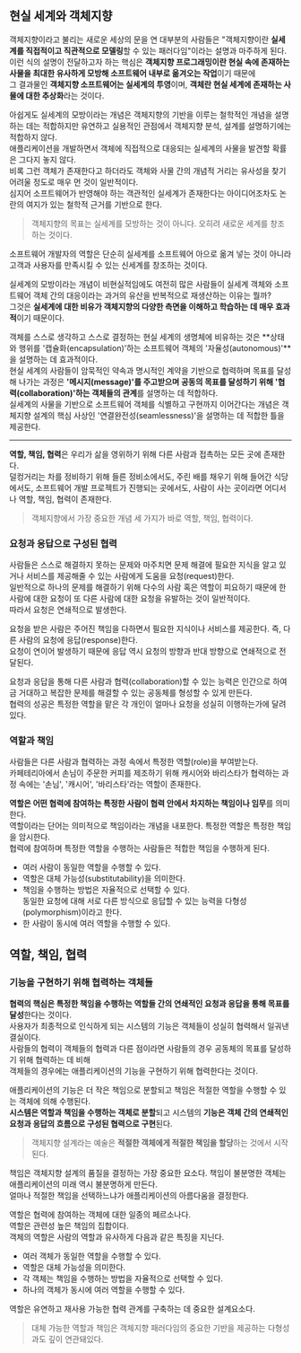 ## 현실 세계와 객체지향

객체지향이라고 불리는 새로운 세상의 문을 연 대부분의 사람들은 "객체지향이란 **실세계를 직접적이고 직관적으로 모델링**할 수 있는 패러다임"이라는 설명과 마주하게 된다.  
이런 식의 설명이 전달하고자 하는 핵심은 **객체지향 프로그래밍이란 현실 속에 존재하는 사물을 최대한 유사하게 모방해 소프트웨어 내부로 옮겨오는 작업**이기 때문에  
그 결과물인 **객체지향 소프트웨어는 실세계의 투영**이며, **객체란 현실 세계에 존재하는 사물에 대한 추상화**라는 것이다.

아쉽게도 실세계의 모방이라는 개념은 객체지향의 기반을 이루는 철학적인 개념을 설명하는 데는 적합하지만 유연하고 실용적인 관점에서 객체지향 분석, 설계를 설명하기에는 적합하지 않다.  
애플리케이션을 개발하면서 객체에 직접적으로 대응되는 실세계의 사물을 발견할 확률은 그다지 놓지 않다.  
비록 그런 객체가 존재한다고 하더라도 객체와 사물 간의 개념적 거리는 유사성을 찾기 어려울 정도로 매우 먼 것이 일반적이다.  
심지어 소프트웨어가 반영해야 하는 객관적인 실세계가 존재한다는 아이디어조차도 논란의 여지가 있는 철학적 근거를 기반으로 한다.

> 객체지향의 목표는 실세계를 모방하는 것이 아니다. 오히려 새로운 세계를 창조하는 것이다.

소프트웨어 개발자의 역할은 단순히 실세계를 소프트웨어 아으로 옮겨 넣는 것이 아니라 고객과 사용자를 만족시킬 수 있는 신세계를 창조하는 것이다.

실세계의 모방이라는 개념이 비현실적임에도 여전히 많은 사람들이 실세계 객체와 소프트웨어 객체 간의 대응이라는 과거의 유산을 반복적으로 재생산하는 이유는 뭘까?  
그것은 **실세계에 대한 비유가 객체지향의 다양한 측면을 이해하고 학습하는 데 매우 효과적**이기 때문이다.

객체를 스스로 생각하고 스스로 결정하는 현실 세계의 생명체에 비유하는 것은 **상태와 행위를 '캡슐화(encapsulation)'하는 소프트웨어 객체의 '자율성(autonomous)'**을 설명하는 데 효과적이다.  
현실 세계의 사람들이 암묵적인 약속과 명시적인 계약을 기반으로 협력하며 목표를 달성해 나가는 과정은 **'메시지(message)'를 주고받으며 공동의 목표를 달성하기 위해 '협력(collaboration)'하는 객체들의 관계**를 설명하는 데 적합하다.  
실세계의 사물을 기반으로 소프트웨어 객체를 식별하고 구현까지 이어간다는 개념은 객체지향 설계의 핵심 사상인 '연결완전성(seamlessness)'을 설명하는 데 적합한 틀을 제공한다.

---

**역할, 책임, 협력**은 우리가 삶을 영위하기 위해 다른 사람과 접촉하는 모든 곳에 존재한다.  
덜컹거리는 차를 정비하기 위해 들른 정비소에서도, 주린 배를 채우기 위해 들어간 식당에서도, 소프트웨어 개발 프로젝트가 진행되는 곳에서도, 사람이 사는 곳이라면 어디서나 역할, 책임, 협력이 존재한다.

> 객체지향에서 가장 중요한 개념 세 가지가 바로 역할, 책임, 협력이다.

### 요청과 응답으로 구성된 협력

사람들은 스스로 해결하지 못하는 문제와 마주치면 문제 해결에 필요한 지식을 알고 있거나 서비스를 제공해줄 수 있는 사람에게 도움을 요청(request)한다.  
일반적으로 하나의 문제를 해결하기 위해 다수의 사람 혹은 역할이 피요하기 때문에 한 사람에 대한 요청이 또 다른 사람에 대한 요청을 유발하는 것이 일반적이다.  
따라서 요청은 연쇄적으로 발생한다.

요청을 받은 사람은 주어진 책임을 다하면서 필요한 지식이나 서비스를 제공한다. 즉, 다른 사람의 요청에 응답(response)한다.  
요청이 연이어 발생하기 때문에 응답 역시 요청의 방향과 반대 방향으로 연쇄적으로 전달된다.

요청과 응답을 통해 다른 사람과 협력(collaboration)할 수 있는 능력은 인간으로 하여금 거대하고 복잡한 문제를 해결할 수 있는 공동체를 형성할 수 있게 만든다.  
협력의 성공은 특정한 역할을 맡은 각 개인이 얼마나 요청을 성실히 이행하는가에 달려 있다.

### 역할과 책임

사람들은 다른 사람과 협력하는 과정 속에서 특정한 역할(role)을 부여받는다.  
카페테리아에서 손님이 주문한 커피를 제조하기 위해 캐시어와 바리스타가 협력하는 과정 속에는 '손님', '캐시어', '바리스타'라는 역할이 존재한다.

**역할은 어떤 협력에 참여하는 특정한 사람이 협력 안에서 차지하는 책임이나 임무**를 의미한다.  
역할이라는 단어는 의미적으로 책임이라는 개념을 내포한다. 특정한 역할은 특정한 책임을 암시한다.  
협력에 참여하며 특정한 역할을 수행하는 사람들은 적합한 책임을 수행하게 된다.

- 여러 사람이 동일한 역할을 수행할 수 있다.
- 역할은 대체 가능성(substitutability)을 의미한다.
- 책임을 수행하는 방법은 자율적으로 선택할 수 있다.  
  동일한 요청에 대해 서로 다른 방식으로 응답할 수 있는 능력을 다형성(polymorphism)이라고 한다.
- 한 사람이 동시에 여러 역할을 수행할 수 있다.

## 역할, 책임, 협력

### 기능을 구현하기 위해 협력하는 객체들

**협력의 핵심은 특정한 책임을 수행하는 역할들 간의 연쇄적인 요청과 응답을 통해 목표를 달성**한다는 것이다.  
사용자가 최종적으로 인식하게 되는 시스템의 기능은 객체들이 성실히 협력해서 일궈낸 결실이다.  
사람들의 협력이 객체들의 협력과 다른 점이라면 사람들의 경우 공동체의 목표를 달성하기 위해 협력하는 데 비해  
객체들의 경우에는 애플리케이션의 기능을 구현하기 위해 협력한다는 것이다.

애플리케이션의 기능은 더 작은 책임으로 분할되고 책임은 적절한 역할을 수행할 수 있는 객체에 의해 수행된다.  
**시스템은 역할과 책임을 수행하는 객체로 분할**되고 시스템의 **기능은 객체 간의 연쇄적인 요청과 응답의 흐름으로 구성된 협력으로 구현**된다.

> 객체지향 설계라는 예술은 **적절한 객체에게 적절한 책임을 할당**하는 것에서 시작된다.

책임은 객체지향 설계의 품질을 결정하는 가장 중요한 요소다. 책임이 불분명한 객체는 애플리케이션의 미래 역시 불분명하게 만든다.  
얼마나 적절한 책임을 선택하느냐가 애플리케이션의 아름다움을 결정한다.

역할은 협력에 참여하는 객체에 대한 일종의 페르소나다.  
역할은 관련성 높은 책임의 집합이다.  
객체의 역할은 사람의 역할과 유사하게 다음과 같은 특징을 지닌다.

- 여러 객체가 동일한 역할을 수행할 수 있다.
- 역할은 대체 가능성을 의미한다.
- 각 객체는 책임을 수행하는 방법을 자율적으로 선택할 수 있다.
- 하나의 객체가 동시에 여러 역할을 수행할 수 있다.

역할은 유연하고 재사용 가능한 협력 관계를 구축하는 데 중요한 설계요소다.

> 대체 가능한 역할과 책임은 객체지향 패러다임의 중요한 기반을 제공하는 다형성과도 깊이 연관돼있다.
